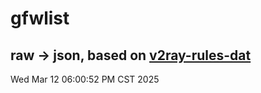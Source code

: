 # gfwlist
## raw -> json, based on [v2ray-rules-dat](https://github.com/Loyalsoldier/v2ray-rules-dat)
Wed Mar 12 06:00:52 PM CST 2025

